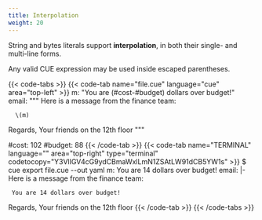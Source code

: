 ```yaml
---
title: Interpolation
weight: 20
---
```


String and bytes literals support **interpolation**,
in both their single- and multi-line forms.

Any valid CUE expression may be used inside escaped parentheses.

{{< code-tabs >}}
{{< code-tab name="file.cue" language="cue" area="top-left" >}}
m:     "You are \(#cost-#budget) dollars over budget!"
email: """
   Here is a message from the finance team:
   
      \(m)
   
   Regards,
     Your friends on the 12th floor
   """

#cost:   102
#budget: 88
{{< /code-tab >}}
{{< code-tab name="TERMINAL" language="" area="top-right" type="terminal" codetocopy="Y3VlIGV4cG9ydCBmaWxlLmN1ZSAtLW91dCB5YW1s" >}}
$ cue export file.cue --out yaml
m: You are 14 dollars over budget!
email: |-
  Here is a message from the finance team:

     You are 14 dollars over budget!

  Regards,
    Your friends on the 12th floor
{{< /code-tab >}}
{{< /code-tabs >}}
